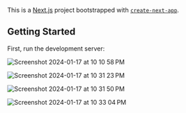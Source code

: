 This is a [Next.js](https://nextjs.org/) project bootstrapped with [`create-next-app`](https://github.com/vercel/next.js/tree/canary/packages/create-next-app).

## Getting Started

First, run the development server:

![Screenshot 2024-01-17 at 10 10 58 PM](https://github.com/Vaibhavpratapsingh22/Nextjs-FileUpload/assets/54719422/c7df9acb-e735-416c-8342-877ac0e85ec3)

![Screenshot 2024-01-17 at 10 31 23 PM](https://github.com/Vaibhavpratapsingh22/Nextjs-FileUpload/assets/54719422/2ec2dbc2-a3f7-49ed-9e9e-8542a094bd71)

![Screenshot 2024-01-17 at 10 31 50 PM](https://github.com/Vaibhavpratapsingh22/Nextjs-FileUpload/assets/54719422/a2a1039a-ca9b-474a-abbf-186d35059010)

![Screenshot 2024-01-17 at 10 33 04 PM](https://github.com/Vaibhavpratapsingh22/Nextjs-FileUpload/assets/54719422/97392289-6047-4c5d-a83a-b6bc1937ec79)

